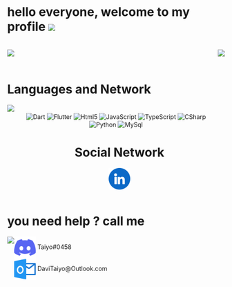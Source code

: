 # hello everyone, welcome to my profile <a> <img height="50em" src="https://media.tenor.com/hhp1VW3Umd0AAAAC/anime-dazai.gif"/> </a>

<div>
  <br>
  <img  height="180em" src="https://github-readme-stats.vercel.app/api?username=DaviTaiyo&show_icons=true&theme=great-gatsby&include_all_commits=true&count_private=true"/>
  <img align="right" height="180em" src="https://github-readme-stats.vercel.app/api/top-langs/?username=DaviTaiyo&layout=compact&langs_count=16&theme=great-gatsby"/>
</div>
<br>
<div align="center">
  <h1 align="left">Languages and Network</h1> 
  <img align="left" height="250" src="https://i.pinimg.com/originals/06/1a/0b/061a0b2c52c8d509840f4c902fc966b3.gif"/>
  <div style="display: include_block"><br>
    <img align="center" height="50" alt="Dart" src="https://cdn.jsdelivr.net/gh/devicons/devicon/icons/dart/dart-original.svg" />
    <img align="center" height="50" alt="Flutter" src="https://cdn.jsdelivr.net/gh/devicons/devicon/icons/flutter/flutter-original.svg" />
    <img align="center" height="50" alt="Html5" src="https://cdn.jsdelivr.net/gh/devicons/devicon/icons/html5/html5-original.svg" />
    <img align="center" height="50" alt="JavaScript" src="https://cdn.jsdelivr.net/gh/devicons/devicon/icons/javascript/javascript-original.svg" />
    <img align="center" height="50" alt="TypeScript" src="https://cdn.jsdelivr.net/gh/devicons/devicon/icons/typescript/typescript-original.svg" />
    <img align="center" height="50" alt="CSharp" src="https://cdn.jsdelivr.net/gh/devicons/devicon/icons/csharp/csharp-original.svg" />
    <img align="center" height="50" alt="Python" src="https://cdn.jsdelivr.net/gh/devicons/devicon/icons/python/python-original.svg" />
    <img align="center" height="50" alt="MySql" src="https://cdn.jsdelivr.net/gh/devicons/devicon/icons/mysql/mysql-original-wordmark.svg" />
  </div>
  <h1> Social Network</h1>
  <img align="center" height="50" alt="Linkedin" href="https://www.linkedin.com/in/davi-paulino-b82134128/" src="linkedin.png" />
</div>

<div>
  <div style="display: include_block"><br>
  <h1>you need help ? call me </h1>
  <img align="left" height="200" src="https://i.pinimg.com/originals/88/a5/6d/88a56d3ee31e5fa1be7ca0b49d321338.gif" />
  <img align="center" height="50" alt="Discord" src="discordia.png" />
  <label>  Taiyo#0458</label><label><br>
  <img align="center" height="50" alt="Email" src="outlook.png" />
  <label>DaviTaiyo@Outlook.com</label>
  </div>
</div>
